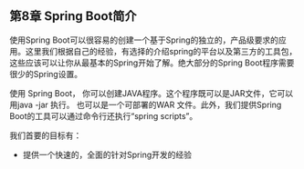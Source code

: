 ## 第8章 Spring Boot简介

使用Spring Boot可以很容易的创建一个基于Spring的独立的，产品级要求的应用。这里我们根据自己的经验，有选择的介绍spring的平台以及第三方的工具包，这些应该可以让你从最基本的Spring开始了解。绝大部分的Spring Boot程序需要很少的Spring设置。

使用 Spring Boot， 你可以创建JAVA程序。这个程序既可以是JAR文件，它可以用java -jar 执行。 也可以是一个可部署的WAR 文件。此外，我们提供Spring Boot的工具可以通过命令行还执行“spring scripts”。

我们首要的目标有：

* 提供一个快速的，全面的针对Spring开发的经验




